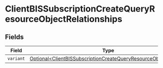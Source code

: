 # ClientBISSubscriptionCreateQueryResourceObjectRelationships


## Fields

| Field                                                                                                                                                | Type                                                                                                                                                 | Required                                                                                                                                             | Description                                                                                                                                          |
| ---------------------------------------------------------------------------------------------------------------------------------------------------- | ---------------------------------------------------------------------------------------------------------------------------------------------------- | ---------------------------------------------------------------------------------------------------------------------------------------------------- | ---------------------------------------------------------------------------------------------------------------------------------------------------- |
| `variant`                                                                                                                                            | [Optional\<ClientBISSubscriptionCreateQueryResourceObjectVariant>](../../models/components/ClientBISSubscriptionCreateQueryResourceObjectVariant.md) | :heavy_minus_sign:                                                                                                                                   | N/A                                                                                                                                                  |